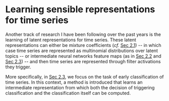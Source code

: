 # Learning sensible representations for time series

Another track of research I have been following over the past years is the
learning of latent representations for time series.
These latent representations can either be mixture coefficients
(_cf._ [Sec 2.1](02/topic_models.html)) -- in which case time series are
represented as multinomial distributions over latent topics -- or intermediate
neural networks feature maps (as in [Sec 2.2](02/shapelets_cnn.html) and
[Sec 2.3](02/early.html)) -- and then time series are represented through
filter activations they trigger.

More specifically, in [Sec 2.3](02/early.html), we focus on the task of early
classification of time series. In this context, a method is introduced that
learns an intermediate representation from which both the decision of
triggering classification and the classification itself can be computed.
